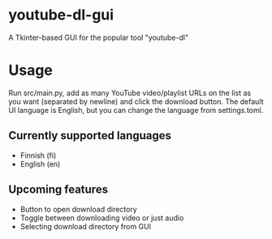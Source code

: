 # youtube-dl-gui
A Tkinter-based GUI for the popular tool "youtube-dl"

# Usage
Run src/main.py, add as many YouTube video/playlist URLs on the list as you want (separated by newline) and click the download button. The default UI language is English, but you can change the language from settings.toml.

## Currently supported languages
- Finnish (fi)
- English (en)

## Upcoming features
- Button to open download directory
- Toggle between downloading video or just audio
- Selecting download directory from GUI
